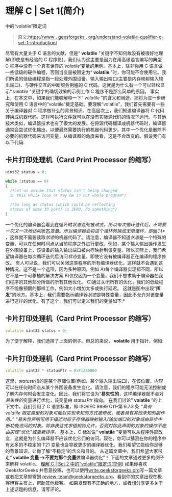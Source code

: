 # 理解 C | Set 1(简介)

中的“volatile”限定词

> 原文:[https://www . geesforgeks . org/understand-volatile-qualifier-c-set-1-introduction/](https://www.geeksforgeeks.org/understanding-volatile-qualifier-c-set-1-introduction/)

尽管有大量关于 C 语言的文献，但是“ **volatile** ”关键字不知何故没有被很好地理解(即使是有经验的 C 程序员)。我们认为这主要是因为在用高级语言编写的典型 C 程序中没有一个真实世界的‘*volatile*’变量的用例。基本上，除非你用 C 语言做一些低级的硬件编程，否则当变量被限定为“ **volatile** ”时，你可能不会使用它。我们所说的低级编程是指一段处理外围设备、输入输出端口(主要是内存映射输入输出端口)、与硬件交互的中断服务例程的 C 代码。这就是为什么有一个可以轻松显示“ *volatile* ”关键字的确切效果的示例工作 C 程序不是那么简单的原因。
事实上，在本文中，如果我们能够解释一下“ *volatile* ”的含义和用途，那将为进一步研究和使用 C 语言中的“volatile”奠定基础。要理解“volatile”，我们首先需要有一些关于编译器对 C 程序做什么的背景知识。在高层次上，我们知道编译器将 C 代码转换成机器代码，这样可执行文件就可以在没有实际源代码的情况下运行。与其他技术类似，编译器技术也有了很大的发展。在将源代码翻译成机器代码时，编译器通常会尝试优化输出，以便最终需要执行的机器代码更少。其中一个优化是删除不必要的机器代码来访问变量，从编译器的角度来看，这是不会改变的。假设我们有以下代码:

## 卡片打印处理机（Card Print Processor 的缩写）

```cpp
uint32 status = 0;

while (status == 0)
{
  /*Let us assume that status isn't being changed
  in this while loop or may be in our whole program*/

  /*So long as status (which could be reflecting
  status of some IO port) is ZERO, do something*/
}
```

一个优化的编译器会看到在循环时*状态*没有被*改变。所以每次循环迭代后，不需要一次又一次地访问*状态*变量。所以编译器会将这个循环转换成无限循环，即*而(1)* ，这样就不需要读取*状态*的机器代码了。请注意，编译器不知道*状态*是一个特殊的变量，可以在任何时间点从当前程序之外进行更改，例如，某个输入输出操作发生在外围设备上，该设备的输入输出端口被内存映射到该变量。所以实际上，我们希望编译器在每次循环迭代后访问*状态*变量，即使它没有被编译器正在编译的程序修改。
有人可以说，我们可以关闭这类程序的所有编译器优化，这样就不会遇到这种情况。这不是一个选项，因为多种原因，例如
A)每个编译器实现都不同，所以它不是一个可移植的解决方案
B)仅仅因为一个变量，我们不想求助于编译器在我们程序的其他部分所做的所有其他优化。
C)通过关闭所有的优化，我们的低级程序不能像预期的那样工作，例如大小增加太多或执行延迟。
这就是图中出现“**挥发**”的地方。基本上，我们需要指示编译器*状态*是特殊变量，因此不允许对该变量进行这样的优化。有了这个，我们可以定义我们的变量如下:* 

## 卡片打印处理机（Card Print Processor 的缩写）

```cpp
volatile uint32 status = 0;
```

为了便于解释，我们选择了上面的例子。但总的来说， **volatile** 用于指针，例如:

## 卡片打印处理机（Card Print Processor 的缩写）

```cpp
volatile uint32 * statusPtr = 0xF1230000
```

这里，*statustr*指的是某个存储位置(例如，某个输入输出端口)，在该位置，内容可以在任何时间点从某个外围设备发生变化。请注意，我们的程序可能无法控制或了解内存何时会发生变化。因此，我们将它设为“**易失性的**，这样编译器就不会对*易失性的*变量进行优化，该变量由 *statusPtr* 指向。
在我们讨论“ **volatile** ”的上下文中，我们引用了 C 语言标准，即 ISO/IEC 9899 C11–第 6.7.3 条
*“具有 volatile 限定类型的对象可能以实现未知的方式被修改，或者具有其他未知的副作用。”*
*“易失性声明可用于描述对应于存储器映射输入/输出端口的对象或由异步中断功能访问的对象。除非表达式求值规则允许，否则对如此声明的对象的操作不应由实现“优化”或重新排序。*
基本上，C 标准说“ **volatile** ”变量可以从程序外部改变，这就是为什么编译器不应该优化它们的访问。现在，你可以猜测在你的程序中有太多的不稳定的 T21 变量也会导致更少的编译器优化。我们希望它能给你足够的背景知识，让你了解“不稳定”的含义和目的。
从这篇文章中，我们希望大家带走“ **volatile 变量–>不要为那个变量**做编译器优化”！
下面的文章通过更多的例子来解释 volatile。
[理解 C | Set 2 中的“volatile”限定词(举例)](https://www.geeksforgeeks.org/understanding-volatile-qualifier-in-c/)
如果你喜欢 GeeksforGeeks 并愿意投稿，也可以使用[write.geeksforgeeks.org](http://www.write.geeksforgeeks.org)写一篇文章或者把文章邮寄到 review-team@geeksforgeeks.org。看到你的文章出现在极客博客主页上，帮助其他极客。
如果发现有不正确的地方，或者想分享更多关于上述话题的信息，请写评论。